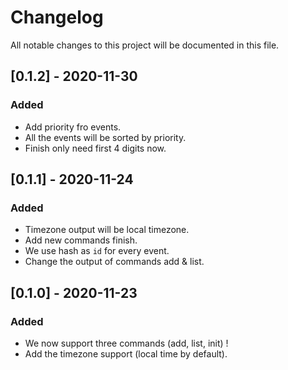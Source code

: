 # Changelog
All notable changes to this project will be documented in this file.

## [0.1.2] - 2020-11-30
### Added
- Add priority fro events.
- All the events will be sorted by priority.
- Finish only need first 4 digits now.

## [0.1.1] - 2020-11-24
### Added
- Timezone output will be local timezone.
- Add new commands finish.
- We use hash as `id` for every event.
- Change the output of commands add & list.

## [0.1.0] - 2020-11-23
### Added
- We now support three commands (add, list, init) !
- Add the timezone support (local time by default).